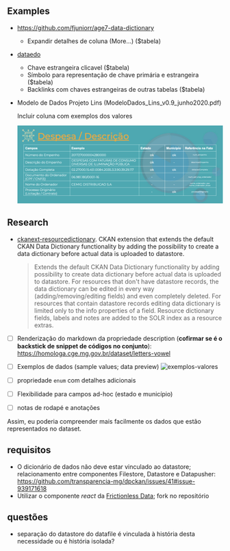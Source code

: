 ## Examples

- https://github.com/fjuniorr/age7-data-dictionary



    - Expandir detalhes de coluna (More...) ($tabela)

- [dataedo](https://dataedo.com/samples/html/Data_warehouse/index.html)

    - Chave estrangeira clicavel ($tabela)
    - Símbolo para representação de chave primária e estrangeira ($tabela)
    - Backlinks com chaves estrangeiras de outras tabelas ($tabela)

-  Modelo de Dados Projeto Lins (ModeloDados_Lins_v0.9_junho2020.pdf)

    Incluir coluna com exemplos dos valores

    ![](/static/20220607T202406.png)

## Research

- [ckanext-resourcedictionary](https://github.com/keitaroinc/ckanext-resourcedictionary). CKAN extension that extends the default CKAN Data Dictionary functionality by adding the possibility to create a data dictionary before actual data is uploaded to datastore.
    
    > Extends the default CKAN Data Dictionary functionality by adding possibility to create data dictionary before actual data is uploaded to datastore. For resources that don't have datastore records, the data dictionary can be edited in every way (adding/removing/editing fields) and even completely deleted. For resources that contain datastore records editing data dictionary is limited only to the info properties of a field. Resource dictionary fields, labels and notes are added to the SOLR index as a resource extras.








- [ ] Renderização do markdown da propriedade description (**cofirmar se é o backstick de snippet de códigos no conjunto**):  https://homologa.cge.mg.gov.br/dataset/letters-vowel



- [ ] Exemplos de dados (sample values; data preview)
![exemplos-valores](https://user-images.githubusercontent.com/52294411/177840096-e6505ab0-0688-4865-96ef-1b811ecb530b.png)

- [ ] propriedade `enum` com detalhes adicionais

- [ ] Flexibilidade para campos ad-hoc (estado e município)

- [ ] notas de rodapé e anotações 

Assim, eu poderia compreender mais facilmente os dados que estão representados no dataset.

## requisitos
- O dicionário de dados não deve estar vinculado ao datastore; relacionamento entre componentes Filestore, Datastore e Datapusher: https://github.com/transparencia-mg/dpckan/issues/41#issue-939171618
- Utilizar o componente _react_ da [Frictionless Data](https://components.frictionlessdata.io/?path=/story/components-schema--empty); fork no repositório

## questões

* separação do datastore do datafile é vinculada à história desta necessidade ou é história isolada?